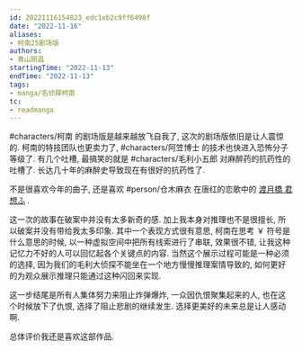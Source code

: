 ```yaml
---
id: 20221116154823_edc1eb2c9ff6498f
date: "2022-11-16"
aliases:
- 柯南25剧场版
authors:
- 青山刚昌
startingTime: "2022-11-13"
endTime: "2022-11-13"
tags:
- manga/名侦探柯南
tc:
- readmanga
---
```


#characters/柯南 的剧场版是越来越放飞自我了, 这次的剧场版依旧是让人震惊的.
柯南的特技团队也更卖力了, #characters/阿笠博士 的技术也快进入恐怖分子等级了.
有几个吐槽, 最搞笑的就是 #characters/毛利小五郎 对麻醉药的抗药性的吐槽了.
    长达几十年的麻醉史导致现在有很好的抗药性了.

不是很喜欢今年的曲子, 还是喜欢 #person/仓木麻衣 在唐红的恋歌中的 [渡月橋 君 想ふ](https://www.youtube.com/watch?v=CnomBLcgp90) .

这一次的故事在破案中并没有太多新奇的感.
    加上我本身对推理也不是很擅长, 所以破案并没有带给我太多印象.
其中一个表现方式很有意思, 柯南在思考 ￥ 符号是什么意思的时候,
    以一种虚拟空间中把所有线索进行了串联, 效果很不错,
    让我这种记忆力不好的人可以回忆起各个关键点的内容.
当然这个展示过程可能是一种必须的选择,
    因为我们的毛利大侦探不能坐在一个地方慢慢推理案情导致的,
    如何更好的为观众展示推理只能通过这种闪回来实现.

这一步结尾是所有人集体努力来阻止炸弹爆炸,
    一众因仇恨聚集起来的人, 也在这个时候放下了仇恨,
    选择了阻止悲剧的继续发生.
选择更美好的未来总是让人感动啊.

总体评价我还是喜欢这部作品.
